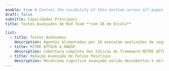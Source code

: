 ```yaml
---
enable: true # Control the visibility of this section across all pages where it is used
draft: false
subtitle: Capacidades Principais
title: Testes Avançados de Red Team **com IA em Escala**

list:
  - title: Testes Autônomos
    description: Agentes alimentados por IA executam avaliações de segurança contínuas 24/7, modelando cada camada desde o código-fonte até a infraestrutura em nuvem sem intervenção manual.
  - title: MITRE ATT&CK & OWASP
    description: Cobertura completa das táticas do framework MITRE ATT&CK e testes abrangentes de vulnerabilidades OWASP Top 10 com precisão cirúrgica.
  - title: Redução Avançada de Falsos Positivos
    description: Mecanismo cognitivo avançado valida descobertas e atribui Índice de Risco contextual (0-10) baseado em explorabilidade, criticidade do ativo e raio de explosão.
---
```

